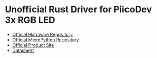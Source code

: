 [Official Hardware Repository]: https://github.com/CoreElectronics/CE-PiicoDev-3x-RGB-LED-Module/tree/afd2e878f9389ce49cdacc8e39a382eb24dcc957
[Official MicroPython Repository]: https://github.com/CoreElectronics/CE-PiicoDev-RGB-LED-MicroPython-Module/tree/59b4821f561e38030c29bf9a7df5af6350980e76
[Official Product Site]: https://piico.dev/p13
[Datasheet]: https://cdn-shop.adafruit.com/datasheets/WS2812B.pdf
# Unofficial Rust Driver for PiicoDev 3x RGB LED
- [Official Hardware Repository]
- [Official MicroPython Repository]
- [Official Product Site]
- [Datasheet]
